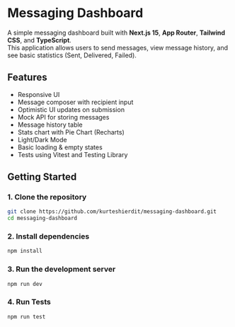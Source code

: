 # Messaging Dashboard

A simple messaging dashboard built with **Next.js 15**, **App Router**, **Tailwind CSS**, and **TypeScript**.  
This application allows users to send messages, view message history, and see basic statistics (Sent, Delivered, Failed).

## Features

- Responsive UI
- Message composer with recipient input
- Optimistic UI updates on submission
- Mock API for storing messages
- Message history table
- Stats chart with Pie Chart (Recharts)
- Light/Dark Mode
- Basic loading & empty states
- Tests using Vitest and Testing Library

## Getting Started

### 1. Clone the repository

```bash
git clone https://github.com/kurteshierdit/messaging-dashboard.git
cd messaging-dashboard
```

### 2. Install dependencies

```bash
npm install
```

### 3. Run the development server

```bash
npm run dev
```

### 4. Run Tests

```bash
npm run test
```
